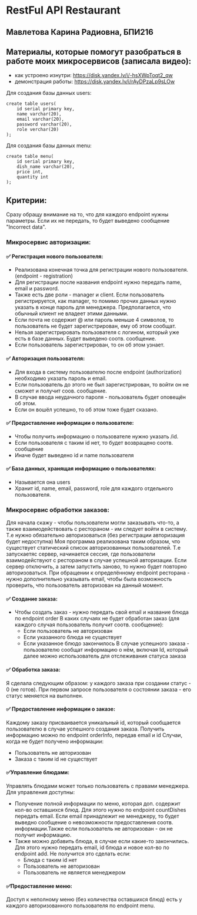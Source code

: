 # RestFul API Restaurant
## Мавлетова Карина Радиовна, БПИ216
## Материалы, которые помогут разобраться в работе моих микросервисов (записала видео):
- как устроено изнутри: https://disk.yandex.lv/i/-hsXWpToqt2_qw
- демонстрация работы: https://disk.yandex.lv/i/rAyDPzaLp9sLOw

Для создания базы данных users:
```
create table users(
    id serial primary key,
    name varchar(20),
    email varchar(20),
    password varchar(20),
    role verchar(20)
);
```

Для создания базы данных menu:
```
create table menu(
    id serial primary key,
    dish_name varchar(20),
    price int,
    quantity int
);
```
## Критерии:
Сразу обращу внимание на то, что для каждого endpoint нужны параметры. Если их не передать, то будет выведено сообщение "Incorrect data".
### Микросервис авторизации:
#### :white_check_mark: Регистрация нового пользователя:
- Реализована конечная точка для регистрации нового пользователя. (endpoint - registration)
- Для регистрации после названия endpoint нужно передать name, email и password.
- Также есть две роли - manager и client. Если пользователь регистрируется, как manager, то помимо прочих данных нужно указать в конце пароль для менеджера. Предполагается, что обычный клиент не владеет этими данными.
- Если почта не содержит @ или пароль меньше 4 символов, то пользователь не будет зарегистрирован, ему об этом сообщат.
- Нельзя зарегистрировать пользователя с логином, который уже есть в базе данных. Будет выведено соотв. сообщение.
- Если пользователь зарегистрирован, то он об этом узнает.
#### :white_check_mark: Авторизация пользователя:
- Для входа в систему пользователю после endpoint (authorization) необходимо указать пароль и email.
- Если пользователь до этого не был зарегистрирован, то войти он не сможет и получит соов. сообщение.
- В случае ввода неудачного пароля - пользователь будет оповещён об этом.
- Если он вошёл успешно, то об этом тоже будет сказано.

#### :white_check_mark: Предоставление информации о пользователе:
- Чтобы получить информацию о пользователе нужно указать /id.
- Если пользователя с таким id нет, то будет возвращено соотв. сообщение
- Иначе будет выведено id и name пользователя
#### :white_check_mark: База данных, хранящая информацию о пользователях:
- Называется она users
- Хранит id, name, email, password, role для каждого отдельного пользователя.

### Микросервис обработки заказов:
Для начала скажу - чтобы пользователи могли заказывать что-то, а также взаимодействовать с рестораном - им следует войти в систему. 
Т.е нужно обязательно авторизоваться (без регистрации авторизация будет недоступна)
Моя программа реализована таким образом, что существует статический список авторизованных пользователей. Т.е запускаетяс сервер, начинается сессия, где пользователи взаимодействуют с рестораном в случае успешной авторизации.
Если сервер отключить, а затем запустить заново, то нужно будет повторно авторизоваться.
При обращении к определённому endpoint ресторана - нужно дополнительно указывать email, чтобы была возможность проверить, что пользователь авторизован на данный момент.

#### :white_check_mark: Создание заказа:
- Чтобы создать заказ - нужно передать свой email и название блюда по endpoint order
В каких случаях не будет обработан заказ (для каждого случая пользователь получит соотв. сообщение):
  - Если пользователь не авторизован
  - Если указанного блюда не существует
  - Если указанное блюдо закончилось
В случае успешного заказа - пользователю сообщат информацию о нём, включая Id, который далее можно использователь для отслеживания статуса заказа

#### :white_check_mark: Обработка заказа:
Я сделала следующим образом: у каждого заказа при создании статус - 0 (не готов). При первом запросе пользователя о состоянии заказа - его статус меняется на выполнен.

#### :white_check_mark: Предоставление информации о заказе:
Каждому заказу присваивается уникальный id, который сообщается пользователю в случае успешного создания заказа. Получить информацию можно по endpoint orderInfo, передав email и id
Случаи, когда не будет получено информации:
- Пользователь не авторизован
- Заказа с таким id не существует

#### :white_check_mark:Управление блюдами:
Управлять блюдами может только пользователь с правами менеджера.
Для управления доступны:
- Получение полной информации по меню, которая доп. содержит кол-во оставшихся блюд. Для этого нужно по endpoint countDishes передать email. Если email принадлежит не менеджеру, то будет выведно сообщение о невозможности предоставления соотв. информации.Также если пользователь не авторизован - он не получит информацию.
- Также можно добавить блюда, в случае если какие-то закончились. Для этого нужно передать email, id блюда и новое кол-во по endpoint add.
   Не получится это сделать если:
     - Блюда с таким id нет
     - Пользователь не авторизован
     - Пользователь не является менеджером
     
#### :white_check_mark:Предоставление меню:
Доступ к неполному меню (без количества оставшихся блюд) есть у каждого авторизованного пользователя по endpoint menu.

 




 

